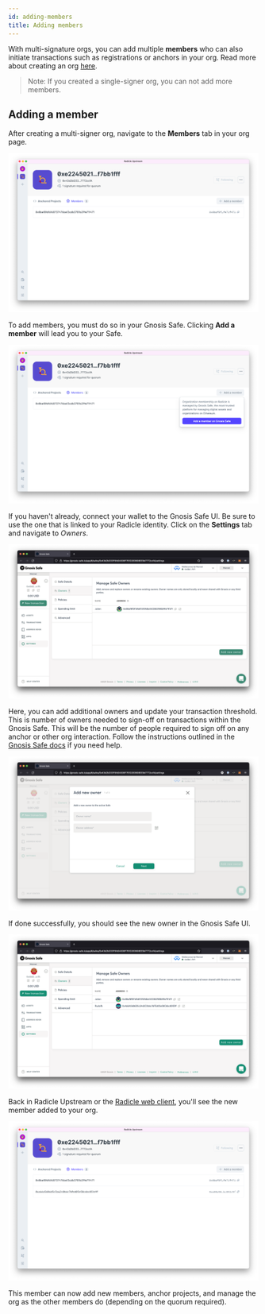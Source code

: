 ```yaml
---
id: adding-members
title: Adding members
---
```


With multi-signature orgs, you can add multiple **members** who can also initiate transactions such as registrations or anchors in your org.  Read more about creating an org [here][co].

> Note: If you created a single-signer org, you can not add more members.

## Adding a member

After creating a multi-signer org, navigate to the **Members** tab in your org page.

![single member org page][om]

To add members, you must do so in your Gnosis Safe. Clicking **Add a member** will lead you to your Safe. 

![single member button press][bp]

If you haven't already, connect your wallet to the Gnosis Safe UI. Be sure to use the one that is linked to your Radicle identity. Click on the **Settings** tab and navigate to *Owners*.

![gnosis safe ui owners][gso]

Here, you can add additional owners and update your transaction threshold. This is number of owners needed to sign-off on transactions within the Gnosis Safe. This will be the number of people required to sign off on any anchor or other org interaction. Follow the instructions outlined in the [Gnosis Safe docs][gsd] if you need help.

![gnosis safe add owners][gsa]

If done successfully, you should see the new owner in the Gnosis Safe UI.

![gnosis safe add owners][gsm]

Back in Radicle Upstream or the [Radicle web client][wc], you'll see the new member added to your org.

![gnosis safe add owners][ums]

This member can now add new members, anchor projects, and manage the org as the other members do (depending on the quorum required).


[om]: /img/org-member-1member@2x.png
[bp]: /img/org-member-button@2x.png
[gso]: /img/org-member-gnosis-member@2x.png
[gsd]: https://help.gnosis-safe.io/en/articles/3950657-add-owners
[gsa]: /img/org-member-gnosis-add@2x.png
[gsm]: /img/org-member-gnosis-added@2x.png
[ums]: /img/org-member-2members@2x.png
[wc]: https://app.radicle.network/
[co]: connecting-to-ethereum/creating-an-org.md
